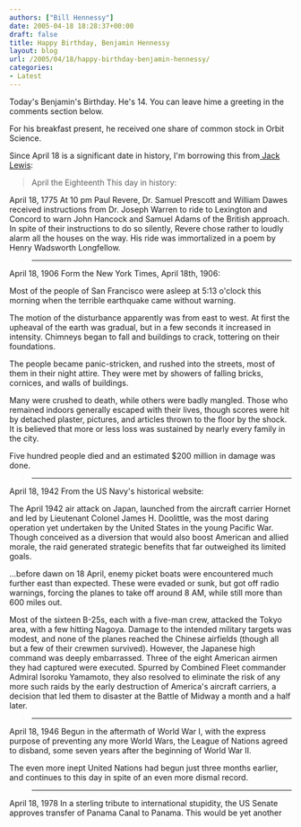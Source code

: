 ```yaml
---
authors: ["Bill Hennessy"]
date: 2005-04-18 18:28:37+00:00
draft: false
title: Happy Birthday, Benjamin Hennessy
layout: blog
url: /2005/04/18/happy-birthday-benjamin-hennessy/
categories:
- Latest
---
```


Today's Benjamin's Birthday.  He's 14.  You can leave hime a greeting in the comments section below.

For his breakfast present, he received one share of common stock in Orbit Science.

Since April 18 is a significant date in history, I'm borrowing this from[ Jack Lewis](https://jacklewis.net/weblog/archives/2005/04/april_the_eight.php):



> April the Eighteenth
This day in history:

April 18, 1775
At 10 pm Paul Revere, Dr. Samuel Prescott and William Dawes received instructions from Dr. Joseph Warren to ride to Lexington and Concord to warn John Hancock and Samuel Adams of the British approach. In spite of their instructions to do so silently, Revere chose rather to loudly alarm all the houses on the way. His ride was immortalized in a poem by Henry Wadsworth Longfellow.

> 
> * * *
> 
> 
April 18, 1906
Form the New York Times, April 18th, 1906:

Most of the people of San Francisco were asleep at 5:13 o'clock this morning when the terrible earthquake came without warning.

The motion of the disturbance apparently was from east to west. At first the upheaval of the earth was gradual, but in a few seconds it increased in intensity. Chimneys began to fall and buildings to crack, tottering on their foundations.

The people became panic-stricken, and rushed into the streets, most of them in their night attire. They were met by showers of falling bricks, cornices, and walls of buildings.

Many were crushed to death, while others were badly mangled. Those who remained indoors generally escaped with their lives, though scores were hit by detached plaster, pictures, and articles thrown to the floor by the shock. It is believed that more or less loss was sustained by nearly every family in the city.

Five hundred people died and an estimated $200 million in damage was done.

> 
> * * *
> 
> 
April 18, 1942
From the US Navy's historical website:

The April 1942 air attack on Japan, launched from the aircraft carrier Hornet and led by Lieutenant Colonel James H. Doolittle, was the most daring operation yet undertaken by the United States in the young Pacific War. Though conceived as a diversion that would also boost American and allied morale, the raid generated strategic benefits that far outweighed its limited goals.

...before dawn on 18 April, enemy picket boats were encountered much further east than expected. These were evaded or sunk, but got off radio warnings, forcing the planes to take off around 8 AM, while still more than 600 miles out.

Most of the sixteen B-25s, each with a five-man crew, attacked the Tokyo area, with a few hitting Nagoya. Damage to the intended military targets was modest, and none of the planes reached the Chinese airfields (though all but a few of their crewmen survived). However, the Japanese high command was deeply embarrassed. Three of the eight American airmen they had captured were executed. Spurred by Combined Fleet commander Admiral Isoroku Yamamoto, they also resolved to eliminate the risk of any more such raids by the early destruction of America's aircraft carriers, a decision that led them to disaster at the Battle of Midway a month and a half later.

> 
> * * *
> 
> 
April 18, 1946
Begun in the aftermath of World War I, with the express purpose of preventing any more World Wars, the League of Nations agreed to disband, some seven years after the beginning of World War II.

The even more inept United Nations had begun just three months earlier, and continues to this day in spite of an even more dismal record.

> 
> * * *
> 
> 
April 18, 1978
In a sterling tribute to international stupidity, the US Senate approves transfer of Panama Canal to Panama. This would be yet another 
